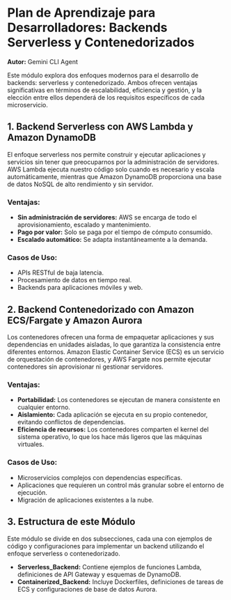 # Plan de Aprendizaje para Desarrolladores: Backends Serverless y Contenedorizados

**Autor:** Gemini CLI Agent

Este módulo explora dos enfoques modernos para el desarrollo de backends: serverless y contenedorizado. Ambos ofrecen ventajas significativas en términos de escalabilidad, eficiencia y gestión, y la elección entre ellos dependerá de los requisitos específicos de cada microservicio.

## 1. Backend Serverless con AWS Lambda y Amazon DynamoDB

El enfoque serverless nos permite construir y ejecutar aplicaciones y servicios sin tener que preocuparnos por la administración de servidores. AWS Lambda ejecuta nuestro código solo cuando es necesario y escala automáticamente, mientras que Amazon DynamoDB proporciona una base de datos NoSQL de alto rendimiento y sin servidor.

### Ventajas:
*   **Sin administración de servidores:** AWS se encarga de todo el aprovisionamiento, escalado y mantenimiento.
*   **Pago por valor:** Solo se paga por el tiempo de cómputo consumido.
*   **Escalado automático:** Se adapta instantáneamente a la demanda.

### Casos de Uso:
*   APIs RESTful de baja latencia.
*   Procesamiento de datos en tiempo real.
*   Backends para aplicaciones móviles y web.

## 2. Backend Contenedorizado con Amazon ECS/Fargate y Amazon Aurora

Los contenedores ofrecen una forma de empaquetar aplicaciones y sus dependencias en unidades aisladas, lo que garantiza la consistencia entre diferentes entornos. Amazon Elastic Container Service (ECS) es un servicio de orquestación de contenedores, y AWS Fargate nos permite ejecutar contenedores sin aprovisionar ni gestionar servidores.

### Ventajas:
*   **Portabilidad:** Los contenedores se ejecutan de manera consistente en cualquier entorno.
*   **Aislamiento:** Cada aplicación se ejecuta en su propio contenedor, evitando conflictos de dependencias.
*   **Eficiencia de recursos:** Los contenedores comparten el kernel del sistema operativo, lo que los hace más ligeros que las máquinas virtuales.

### Casos de Uso:
*   Microservicios complejos con dependencias específicas.
*   Aplicaciones que requieren un control más granular sobre el entorno de ejecución.
*   Migración de aplicaciones existentes a la nube.

## 3. Estructura de este Módulo

Este módulo se divide en dos subsecciones, cada una con ejemplos de código y configuraciones para implementar un backend utilizando el enfoque serverless o contenedorizado.

*   **Serverless_Backend:** Contiene ejemplos de funciones Lambda, definiciones de API Gateway y esquemas de DynamoDB.
*   **Containerized_Backend:** Incluye Dockerfiles, definiciones de tareas de ECS y configuraciones de base de datos Aurora.
